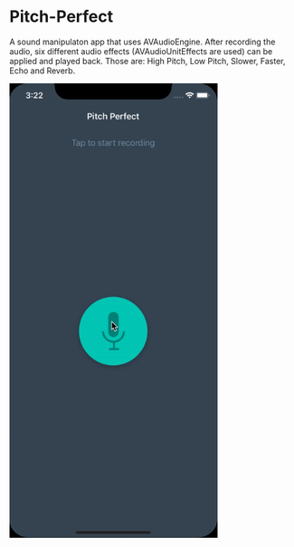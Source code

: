 # Pitch-Perfect

A sound manipulaton app that uses AVAudioEngine. After recording the audio, six different audio effects (AVAudioUnitEffects are used) can be applied and played back. Those are: High Pitch, Low Pitch, Slower, Faster, Echo and Reverb.

<img src="https://github.com/nonegu/Pitch-Perfect/blob/master/Pitch%20Perfect%20Demo.gif" width="368">
